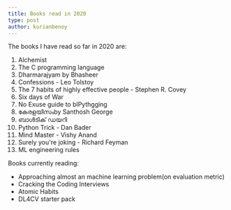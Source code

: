 ```yaml
---
title: Books read in 2020
type: post
author: kurianbenoy
---
```


The books I have read so far in 2020 are:

1. Alchemist
2. The C programming language
3. Dharmarajyam by Bhasheer
4. Confessions - Leo Tolstoy
5. The 7 habits of highly effective people - Stephen R. Covey
6. Six days of War
7. No Exuse guide to blPythgging
8.  കേരളയിസംby  Santhosh George
9. ബാൾടിക് ഡയറി
10. Python Trick - Dan Bader
11. Mind Master - Vishy Anand
12. Surely you're joking - Richard Feyman
13. ML engineering rules

Books currently reading:
- Approaching almost an machine learning problem(on evaluation metric)
- Cracking the Coding Interviews
- Atomic Habits
- DL4CV starter pack
